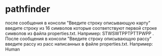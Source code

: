 # pathfinder
после сообщения в консоли "Введите строку описывающую карту" введите строку из 16 символов которые соответствуют первой строке символов из файла properties.txt. 
Например: STWSWTPPTPTTPWPP .
После сообщения в консоли "Введите строку описывающую рассу" введите рассу из расс написанных в файле properties.txt.
Например: Human
